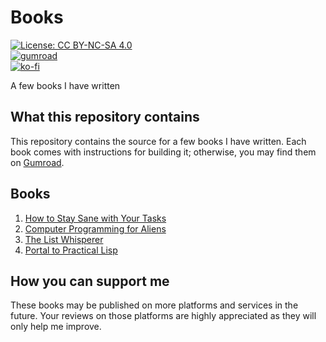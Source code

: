 # Books

[![License: CC BY-NC-SA 4.0](https://licensebuttons.net/l/by-nc-sa/4.0/80x15.png)](https://creativecommons.org/licenses/by-nc-sa/4.0)  
[![gumroad](https://img.shields.io/badge/gumroad-myterminal-teal.svg)](https://myterminal.gumroad.com)  
[![ko-fi](https://ko-fi.com/img/githubbutton_sm.svg)](https://ko-fi.com/Y8Y5E5GL7)

A few books I have written

## What this repository contains

This repository contains the source for a few books I have written. Each book comes with instructions for building it; otherwise, you may find them on [Gumroad](https://myterminal.gumroad.com).

## Books

1. [How to Stay Sane with Your Tasks](01_how_to_stay_sane_with_your_tasks)
2. [Computer Programming for Aliens](02_computer_programming_for_aliens)
3. [The List Whisperer](03_the_list_whisperer)
4. [Portal to Practical Lisp](04_portal_to_practical_lisp)

## How you can support me

These books may be published on more platforms and services in the future. Your reviews on those platforms are highly appreciated as they will only help me improve.
